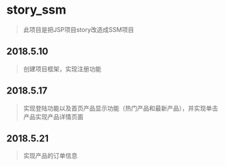 # story_ssm

> 此项目是把JSP项目story改造成SSM项目

## 2018.5.10

> 创建项目框架，实现注册功能

## 2018.5.17

> 实现登陆功能以及首页产品显示功能（热门产品和最新产品），并实现单击产品实现产品详情页面

## 2018.5.21

> 实现产品的订单信息

